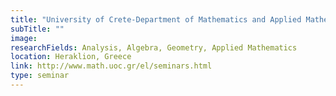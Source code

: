 ```yaml
---
title: "University of Crete-Department of Mathematics and Applied Mathematics Colloquium"
subTitle: ""
image:
researchFields: Analysis, Algebra, Geometry, Applied Mathematics
location: Heraklion, Greece
link: http://www.math.uoc.gr/el/seminars.html
type: seminar
---
```

